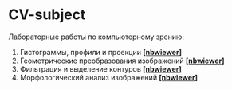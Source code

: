 # CV-subject

Лабораторные работы по компьютерному зрению:

1. Гистограммы, профили и проекции [**[nbwiewer]**](https://nbviewer.org/github/ivanovskii/CV-subject/blob/main/notebooks/1/1.ipynb)
2. Геометрические преобразования
изображений [**[nbwiewer]**](https://nbviewer.org/github/ivanovskii/CV-subject/blob/main/notebooks/2/2.ipynb)
3. Фильтрация и выделение контуров [**[nbwiewer]**](https://nbviewer.org/github/ivanovskii/CV-subject/blob/main/notebooks/3/3.ipynb)
4. Морфологический анализ изображений [**[nbwiewer]**](https://nbviewer.org/github/ivanovskii/CV-subject/blob/main/notebooks/4/4.ipynb)